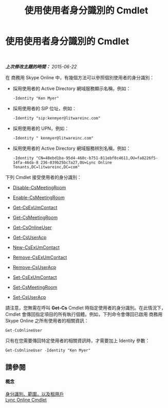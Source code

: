 ﻿---
title: 使用使用者身分識別的 Cmdlet
TOCTitle: 使用使用者身分識別的 Cmdlet
ms:assetid: be87409f-6372-4c70-91ac-6ef13dfbe65a
ms:mtpsurl: https://technet.microsoft.com/zh-tw/library/Dn362842(v=OCS.15)
ms:contentKeyID: 56269149
ms.date: 08/24/2015
mtps_version: v=OCS.15
ms.translationtype: HT
---

# 使用使用者身分識別的 Cmdlet

 

_**上次修改主題的時間：** 2015-06-22_

在 商務用 Skype Online 中，有幾個方法可以參照個別使用者的身分識別：

  - 採用使用者的 Active Directory 網域服務顯示名稱，例如：
    
        -Identity "Ken Myer"

  - 採用使用者的 SIP 位址，例如：
    
        -Identity "sip:kenmyer@litwareinc.com"

  - 採用使用者的 UPN，例如：
    
        -Identity " kenmyer@litwareinc.com"

  - 採用使用者的 Active Directory 網域服務辨別名稱，例如：
    
        -Identity "CN=48ebd1ba-95d4-460c-b751-811ebf0c4611,OU=fa8226f5-14fa-46da-8 236-039b25bc7a27,OU=Lync Online Tenants,DC=litwareinc,DC=com"

下列 Cmdlet 接受使用者的身分識別：

  - [Disable-CsMeetingRoom](https://docs.microsoft.com/en-us/powershell/module/skype/Disable-CsMeetingRoom)

  - [Enable-CsMeetingRoom](https://docs.microsoft.com/en-us/powershell/module/skype/Enable-CsMeetingRoom)

  - [Get-CsExUmContact](https://docs.microsoft.com/en-us/powershell/module/skype/Get-CsExUmContact)

  - [Get-CsMeetingRoom](https://docs.microsoft.com/en-us/powershell/module/skype/Get-CsMeetingRoom)

  - [Get-CsOnlineUser](https://docs.microsoft.com/en-us/powershell/module/skype/Get-CsOnlineUser?view=skype-ps)

  - [Get-CsUserAcp](https://docs.microsoft.com/en-us/powershell/module/skype/Get-CsUserAcp)

  - [New-CsExUmContact](https://docs.microsoft.com/en-us/powershell/module/skype/New-CsExUmContact)

  - [Remove-CsExUmContact](https://docs.microsoft.com/en-us/powershell/module/skype/Remove-CsExUmContact)

  - [Remove-CsUserAcp](https://docs.microsoft.com/en-us/powershell/module/skype/Remove-CsUserAcp)

  - [Set-CsExUmContact](https://docs.microsoft.com/en-us/powershell/module/skype/Set-CsExUmContact)

  - [Set-CsMeetingRoom](https://docs.microsoft.com/en-us/powershell/module/skype/Set-CsMeetingRoom)

  - [Set-CsUserAcp](https://docs.microsoft.com/en-us/powershell/module/skype/Set-CsUserAcp)

請注意，您無需在呼叫 **Get-Cs** Cmdlet 時指定使用者的身分識別。在此情況下，Cmdlet 會傳回指定項目的所有執行個體。例如，下列命令會傳回已啟用 商務用 Skype Online 之所有使用者的相關資訊：

    Get-CsOnlineUser

只有在您需要傳回特定使用者的相關資訊時，才需要加上 Identity 參數：

    Get-CsOnlineUser -Identity "Ken Myer"

## 請參閱

#### 概念

[身分識別、範圍，以及租用戶](identities-scopes-and-tenants-in-skype-for-business-online.md)  
[Lync Online Cmdlet](https://docs.microsoft.com/en-us/SkypeForBusiness/set-up-your-computer-for-windows-powershell/set-up-your-computer-for-windows-powershell)


